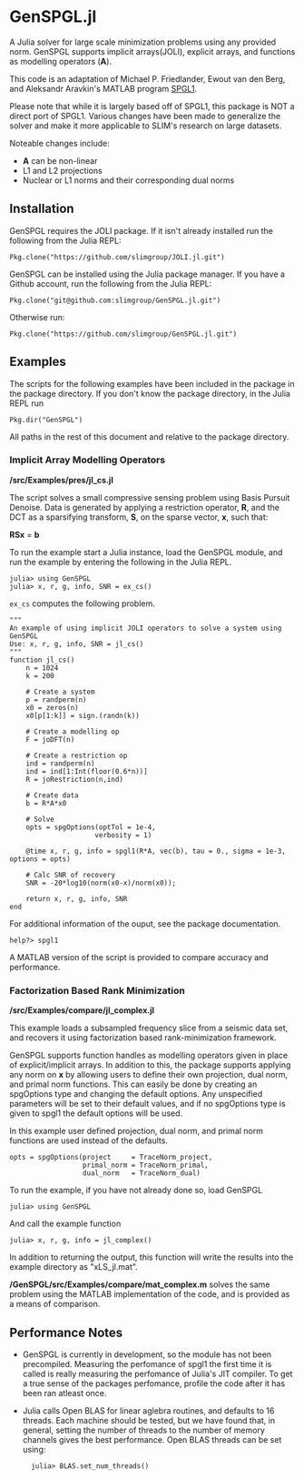 # GenSPGL.jl

A Julia solver for large scale minimization problems using any provided norm.
GenSPGL supports implicit arrays(JOLI), explicit arrays, and functions as modelling
operators (**__A__**).

This code is an adaptation of Michael P. Friedlander, Ewout van den Berg, and
Aleksandr Aravkin's MATLAB program [SPGL1](http://www.cs.ubc.ca/~mpf/spgl1/).

Please note that while it is largely based off of SPGL1, this package is NOT a direct port of SPGL1. Various changes have been made to generalize the solver and make it more applicable to SLIM's research on large datasets. 

Noteable changes include: 
* **__A__** can be non-linear
* L1 and L2 projections
* Nuclear or L1 norms and their corresponding dual norms

## Installation

GenSPGL requires the JOLI package. If it isn't already installed run the following from the Julia REPL:

    Pkg.clone("https://github.com/slimgroup/JOLI.jl.git")

GenSPGL can be installed using the Julia package manager.
If you have a Github account, run the following from the Julia REPL:

    Pkg.clone("git@github.com:slimgroup/GenSPGL.jl.git")

Otherwise run: 

    Pkg.clone("https://github.com/slimgroup/GenSPGL.jl.git")

## Examples

The scripts for the following examples have been included in the package in the package directory. 
If you don't know the package directory, in the Julia REPL run

    Pkg.dir("GenSPGL")

All paths in the rest of this document and relative to the package directory.

### Implicit Array Modelling Operators
**/src/Examples/pres/jl_cs.jl**

The script solves a small compressive sensing problem using Basis Pursuit Denoise. Data is generated by applying a restriction operator, **R**, and the DCT as a sparsifying transform, **S**, on the sparse vector, **x**, such that:

__RSx__ = __b__

To run the example start a Julia instance, load the GenSPGL module, and run the example by entering the following in the Julia REPL.

    julia> using GenSPGL
    julia> x, r, g, info, SNR = ex_cs()

`ex_cs` computes the following problem.

    """
    An example of using implicit JOLI operators to solve a system using GenSPGL
    Use: x, r, g, info, SNR = jl_cs()
    """
    function jl_cs()
        n = 1024
        k = 200

        # Create a system
        p = randperm(n)
        x0 = zeros(n)
        x0[p[1:k]] = sign.(randn(k))

        # Create a modelling op
        F = joDFT(n)
    
        # Create a restriction op
        ind = randperm(n)
        ind = ind[1:Int(floor(0.6*n))]
        R = joRestriction(n,ind)

        # Create data
        b = R*A*x0

        # Solve
        opts = spgOptions(optTol = 1e-4,
                         verbosity = 1)

        @time x, r, g, info = spgl1(R*A, vec(b), tau = 0., sigma = 1e-3, options = opts) 

        # Calc SNR of recovery
        SNR = -20*log10(norm(x0-x)/norm(x0));
   
        return x, r, g, info, SNR
    end
    
For additional information of the ouput, see the package documentation.

    help?> spgl1

A MATLAB version of the script is provided to compare accuracy and performance. 

### Factorization Based Rank Minimization 
**/src/Examples/compare/jl_complex.jl**

This example loads a subsampled frequency slice from a seismic data set, and recovers it using factorization based rank-minimization framework.

GenSPGL supports function handles as modelling operators given in place of explicit/implicit arrays. In addition to this, the package supports applying any norm on **x** by allowing users to define their own projection, dual norm, and primal norm functions. This can easily be done by creating an spgOptions type and changing the default options. Any unspecified parameters will be set to their default values, and if no spgOptions type is given to spgl1 the default options will be used. 

In this example user defined projection, dual norm, and primal norm functions are used instead of the defaults.

    opts = spgOptions(project     = TraceNorm_project,
                      primal_norm = TraceNorm_primal,
                      dual_norm   = TraceNorm_dual)



To run the example, if you have not already done so, load GenSPGL

    julia> using GenSPGL

And call the example function

    julia> x, r, g, info = jl_complex()
        
In addition to returning the output, this function will write the results into the example directory as "xLS_jl.mat". 
        
**/GenSPGL/src/Examples/compare/mat_complex.m** solves the same problem using the MATLAB implementation of the code, and is provided as a means of comparison. 
            
## Performance Notes

* GenSPGL is currently in development, so the module has not been precompiled. Measuring the perfomance of spgl1 the first time it is called is really measuring the perfomance of Julia's JIT compiler. To get a true sense of the packages perfomance, profile the code after it has been ran atleast once.

* Julia calls Open BLAS for linear aglebra routines, and defaults to 16 threads. Each machine should be tested, but we have found that, in general, setting the number of threads to the number of memory channels gives the best performance. Open BLAS threads can be set using:  

        julia> BLAS.set_num_threads()
                                                                                                
                                                                                                



